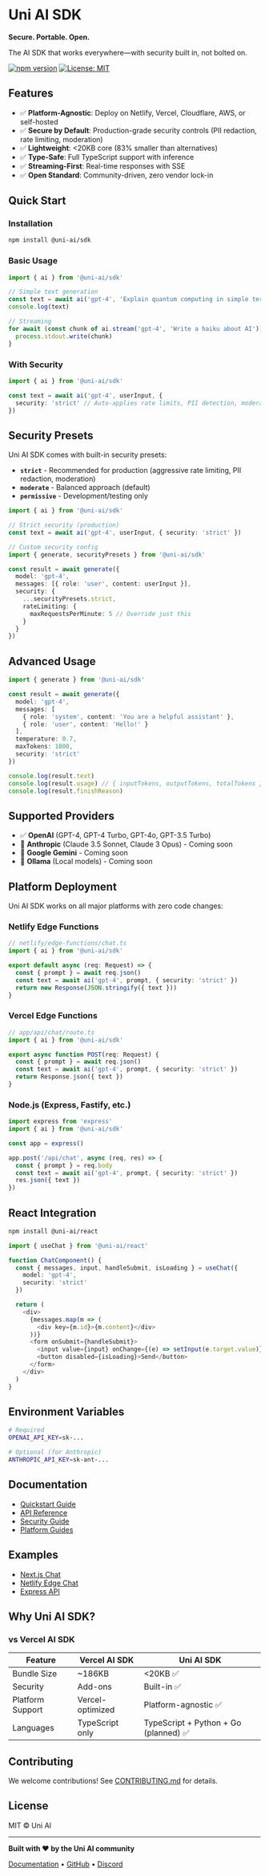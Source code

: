 # Uni AI SDK

**Secure. Portable. Open.**

The AI SDK that works everywhere—with security built in, not bolted on.

[![npm version](https://img.shields.io/npm/v/@uni-ai/sdk.svg)](https://www.npmjs.com/package/@uni-ai/sdk)
[![License: MIT](https://img.shields.io/badge/License-MIT-yellow.svg)](https://opensource.org/licenses/MIT)

## Features

- ✅ **Platform-Agnostic**: Deploy on Netlify, Vercel, Cloudflare, AWS, or self-hosted
- ✅ **Secure by Default**: Production-grade security controls (PII redaction, rate limiting, moderation)
- ✅ **Lightweight**: <20KB core (83% smaller than alternatives)
- ✅ **Type-Safe**: Full TypeScript support with inference
- ✅ **Streaming-First**: Real-time responses with SSE
- ✅ **Open Standard**: Community-driven, zero vendor lock-in

## Quick Start

### Installation

```bash
npm install @uni-ai/sdk
```

### Basic Usage

```typescript
import { ai } from '@uni-ai/sdk'

// Simple text generation
const text = await ai('gpt-4', 'Explain quantum computing in simple terms')
console.log(text)

// Streaming
for await (const chunk of ai.stream('gpt-4', 'Write a haiku about AI')) {
  process.stdout.write(chunk)
}
```

### With Security

```typescript
import { ai } from '@uni-ai/sdk'

const text = await ai('gpt-4', userInput, {
  security: 'strict' // Auto-applies rate limits, PII detection, moderation
})
```

## Security Presets

Uni AI SDK comes with built-in security presets:

- **`strict`** - Recommended for production (aggressive rate limiting, PII redaction, moderation)
- **`moderate`** - Balanced approach (default)
- **`permissive`** - Development/testing only

```typescript
import { ai } from '@uni-ai/sdk'

// Strict security (production)
const text = await ai('gpt-4', userInput, { security: 'strict' })

// Custom security config
import { generate, securityPresets } from '@uni-ai/sdk'

const result = await generate({
  model: 'gpt-4',
  messages: [{ role: 'user', content: userInput }],
  security: {
    ...securityPresets.strict,
    rateLimiting: {
      maxRequestsPerMinute: 5 // Override just this
    }
  }
})
```

## Advanced Usage

```typescript
import { generate } from '@uni-ai/sdk'

const result = await generate({
  model: 'gpt-4',
  messages: [
    { role: 'system', content: 'You are a helpful assistant' },
    { role: 'user', content: 'Hello!' }
  ],
  temperature: 0.7,
  maxTokens: 1000,
  security: 'strict'
})

console.log(result.text)
console.log(result.usage) // { inputTokens, outputTokens, totalTokens }
console.log(result.finishReason)
```

## Supported Providers

- ✅ **OpenAI** (GPT-4, GPT-4 Turbo, GPT-4o, GPT-3.5 Turbo)
- 🚧 **Anthropic** (Claude 3.5 Sonnet, Claude 3 Opus) - Coming soon
- 🚧 **Google Gemini** - Coming soon
- 🚧 **Ollama** (Local models) - Coming soon

## Platform Deployment

Uni AI SDK works on all major platforms with zero code changes:

### Netlify Edge Functions

```typescript
// netlify/edge-functions/chat.ts
import { ai } from '@uni-ai/sdk'

export default async (req: Request) => {
  const { prompt } = await req.json()
  const text = await ai('gpt-4', prompt, { security: 'strict' })
  return new Response(JSON.stringify({ text }))
}
```

### Vercel Edge Functions

```typescript
// app/api/chat/route.ts
import { ai } from '@uni-ai/sdk'

export async function POST(req: Request) {
  const { prompt } = await req.json()
  const text = await ai('gpt-4', prompt, { security: 'strict' })
  return Response.json({ text })
}
```

### Node.js (Express, Fastify, etc.)

```typescript
import express from 'express'
import { ai } from '@uni-ai/sdk'

const app = express()

app.post('/api/chat', async (req, res) => {
  const { prompt } = req.body
  const text = await ai('gpt-4', prompt, { security: 'strict' })
  res.json({ text })
})
```

## React Integration

```bash
npm install @uni-ai/react
```

```typescript
import { useChat } from '@uni-ai/react'

function ChatComponent() {
  const { messages, input, handleSubmit, isLoading } = useChat({
    model: 'gpt-4',
    security: 'strict'
  })

  return (
    <div>
      {messages.map(m => (
        <div key={m.id}>{m.content}</div>
      ))}
      <form onSubmit={handleSubmit}>
        <input value={input} onChange={(e) => setInput(e.target.value)} />
        <button disabled={isLoading}>Send</button>
      </form>
    </div>
  )
}
```

## Environment Variables

```bash
# Required
OPENAI_API_KEY=sk-...

# Optional (for Anthropic)
ANTHROPIC_API_KEY=sk-ant-...
```

## Documentation

- [Quickstart Guide](https://uni-ai.dev/docs/quickstart)
- [API Reference](https://uni-ai.dev/docs/api)
- [Security Guide](https://uni-ai.dev/docs/security)
- [Platform Guides](https://uni-ai.dev/docs/platforms)

## Examples

- [Next.js Chat](https://github.com/uni-ai/examples/tree/main/nextjs-chat)
- [Netlify Edge Chat](https://github.com/uni-ai/examples/tree/main/netlify-chat)
- [Express API](https://github.com/uni-ai/examples/tree/main/express-api)

## Why Uni AI SDK?

### vs Vercel AI SDK

| Feature | Vercel AI SDK | Uni AI SDK |
|---------|---------------|------------|
| Bundle Size | ~186KB | <20KB ✅ |
| Security | Add-ons | Built-in ✅ |
| Platform Support | Vercel-optimized | Platform-agnostic ✅ |
| Languages | TypeScript only | TypeScript + Python + Go (planned) ✅ |

## Contributing

We welcome contributions! See [CONTRIBUTING.md](CONTRIBUTING.md) for details.

## License

MIT © Uni AI

---

**Built with ❤️ by the Uni AI community**

[Documentation](https://uni-ai.dev) • [GitHub](https://github.com/uni-ai/sdk) • [Discord](https://discord.gg/uni-ai)
